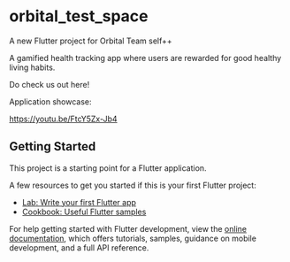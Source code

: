# orbital_test_space

A new Flutter project for Orbital Team self++

A gamified health tracking app where users are rewarded for good healthy living habits.

Do check us out here!

Application showcase:

https://youtu.be/FtcY5Zx-Jb4

## Getting Started

This project is a starting point for a Flutter application.

A few resources to get you started if this is your first Flutter project:

- [Lab: Write your first Flutter app](https://docs.flutter.dev/get-started/codelab)
- [Cookbook: Useful Flutter samples](https://docs.flutter.dev/cookbook)

For help getting started with Flutter development, view the
[online documentation](https://docs.flutter.dev/), which offers tutorials,
samples, guidance on mobile development, and a full API reference.
